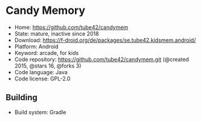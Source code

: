 # Candy Memory

- Home: https://github.com/tube42/candymem
- State: mature, inactive since 2018
- Download: https://f-droid.org/de/packages/se.tube42.kidsmem.android/
- Platform: Android
- Keyword: arcade, for kids
- Code repository: https://github.com/tube42/candymem.git (@created 2015, @stars 16, @forks 3)
- Code language: Java
- Code license: GPL-2.0

## Building

- Build system: Gradle
